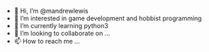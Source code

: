 - 👋 Hi, I’m @mandrewlewis
- 👀 I’m interested in game development and hobbist programming
- 🌱 I’m currently learning python3
- 💞️ I’m looking to collaborate on ...
- 📫 How to reach me ...

<!---
mandrewlewis/mandrewlewis is a ✨ special ✨ repository because its `README.md` (this file) appears on your GitHub profile.
You can click the Preview link to take a look at your changes.
--->
